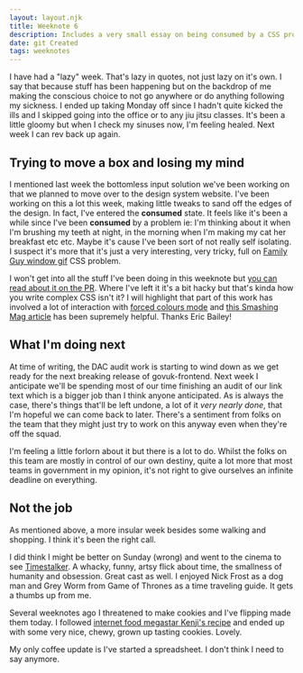 ```yaml
---
layout: layout.njk
title: Weeknote 6
description: Includes a very small essay on being consumed by a CSS problem
date: git Created
tags: weeknotes
---
```


I have had a "lazy" week. That's lazy in quotes, not just lazy on it's own. I say that because stuff has been happening but on the backdrop of me making the conscious choice to not go anywhere or do anything following my sickness. I ended up taking Monday off since I hadn't quite kicked the ills and I skipped going into the office or to any jiu jitsu classes. It's been a little gloomy but when I check my sinuses now, I'm feeling healed. Next week I can rev back up again.

## Trying to move a box and losing my mind
I mentioned last week the bottomless input solution we've been working on that we planned to move over to the design system website. I've been working on this a lot this week, making little tweaks to sand off the edges of the design. In fact, I've entered the **consumed** state. It feels like it's been a while since I've been **consumed** by a problem ie: I'm thinking about it when I'm brushing my teeth at night, in the morning when I'm making my cat her breakfast etc etc. Maybe it's cause I've been sort of not really self isolating. I suspect it's more that it's just a very interesting, very tricky, full on [Family Guy window gif](https://media1.tenor.com/m/QWdPngpHxZ8AAAAd/family-guy-css.gif) CSS problem.

I won't get into all the stuff I've been doing in this weeknote but [you can read about it on the PR](https://github.com/alphagov/govuk-design-system/pull/4220). Where I've left it it's a bit hacky but that's kinda how you write complex CSS isn't it? I will highlight that part of this work has involved a lot of interaction with [forced colours mode](https://developer.mozilla.org/en-US/docs/Web/CSS/@media/forced-colors) and [this Smashing Mag article](https://www.smashingmagazine.com/2022/03/windows-high-contrast-colors-mode-css-custom-properties/) has been supremely helpful. Thanks Eric Bailey!

## What I'm doing next
At time of writing, the DAC audit work is starting to wind down as we get ready for the next breaking release of govuk-frontend. Next week I anticipate we'll be spending most of our time finishing an audit of our link text which is a bigger job than I think anyone anticipated. As is always the case, there's things that'll be left undone, a lot of it _very nearly done_, that I'm hopeful we can come back to later. There's a sentiment from folks on the team that they might just try to work on this anyway even when they're off the squad.

I'm feeling a little forlorn about it but there is a lot to do. Whilst the folks on this team are mostly in control of our own destiny, quite a lot more that most teams in government in my opinion, it's not right to give ourselves an infinite deadline on everything.

## Not the job
As mentioned above, a more insular week besides some walking and shopping. I think it's been the right call.

I did think I might be better on Sunday (wrong) and went to the cinema to see [Timestalker](https://en.wikipedia.org/wiki/Timestalker). A whacky, funny, artsy flick about time, the smallness of humanity and obsession. Great cast as well. I enjoyed Nick Frost as a dog man and Grey Worm from Game of Thrones as a time traveling guide. It gets a thumbs up from me.

Several weeknotes ago I threatened to make cookies and I've flipping made them today. I followed [internet food megastar Kenji's recipe](https://www.seriouseats.com/the-food-lab-best-chocolate-chip-cookie-recipe) and ended up with some very nice, chewy, grown up tasting cookies. Lovely.

My only coffee update is I've started a spreadsheet. I don't think I need to say anymore.
